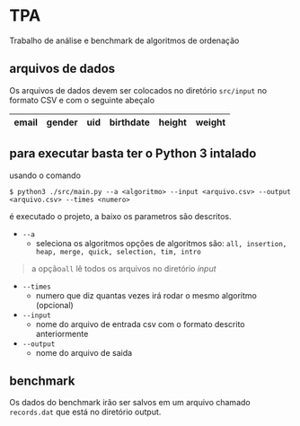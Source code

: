# TPA
Trabalho de análise e benchmark de algoritmos de ordenação

## arquivos de dados
Os arquivos de dados devem ser colocados no diretório `src/input` no formato CSV e com o seguinte abeçalo

|email | gender | uid | birthdate | height | weight |
|:------:|:------:|:------:|:------:|:------:|:------:|

## para executar basta ter o Python 3 intalado

usando o comando 
```shell
$ python3 ./src/main.py --a <algoritmo> --input <arquivo.csv> --output <arquivo.csv> --times <numero>
``` 
é executado o projeto, a baixo os parametros são descritos.

-  `--a` 
    - seleciona os algoritmos
opções de algoritmos são:
`all, insertion, heap, merge, quick, selection, tim, intro`
 > a opção`all` lê todos os arquivos no diretório *input*
- `--times`
    - numero que diz quantas vezes irá rodar o mesmo algoritmo (opcional)
- `--input`
    - nome do arquivo de entrada csv com o formato descrito anteriormente
- `--output`
    - nome do arquivo de saida
    
## benchmark

Os dados do benchmark irão ser salvos em um arquivo chamado `records.dat` que está no diretório output.
